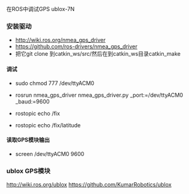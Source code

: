 在ROS中调试GPS ublox-7N

### 安装驱动
- http://wiki.ros.org/nmea_gps_driver
- https://github.com/ros-drivers/nmea_gps_driver
- 把它git clone 到catkin_ws/src/然后在到catkin_ws目录catkin_make

#### 调试
- sudo chmod 777 /dev/ttyACM0

- rosrun nmea_gps_driver nmea_gps_driver.py  _port:=/dev/ttyACM0 _baud:=9600

- rostopic echo /fix
- rostopic echo /fix/latitude
#### 读取GPS模块输出
- screen /dev/ttyACM0 9600

### ublox GPS模块
http://wiki.ros.org/ublox
https://github.com/KumarRobotics/ublox